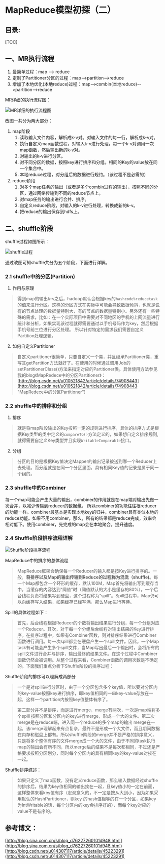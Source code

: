 # MapReduce模型初探（二）
## 目录:
[TOC]
## 一、MR执行流程

1. 最简单过程：map --> reduce
2. 定制了Partitioner分区的过程：map-->partition-->reduce
3. 增加了本地优化(本地reduce)过程：map-->combin(本地reduce)-->partition-->reduce

MR详细的执行流程图：

![MR详细的执行流程图](http://img.blog.csdn.net/20170711010423713?watermark/2/text/aHR0cDovL2Jsb2cuY3Nkbi5uZXQvdTAxMDUyMTg0Mg==/font/5a6L5L2T/fontsize/400/fill/I0JBQkFCMA==/dissolve/70/gravity/SouthEast)

改图一共分为两大部分：
1. map阶段
	1. 读取输入文件内容，解析成k-v对。对输入文件的每一行，解析成k-v对。
	2. 执行自定义map函数过程，对输入k-v进行处理，每一个k-v对调用一次map函数，然后输出新的k-v对。
	3. 对输出的k-v进行分区。
	4. 对不同分区的数据，按照key进行排序和分组。相同的Key的value放在同一个集合中。
	5. 本地reduce过程，对分组后的数据进行规约。（该过程不是必需的）
2. reduce阶段
	1. 对多个map任务的输出（或者是多个combin过程的输出），按照不同的分区，通过网络传输到不同的reduce节点上。
	2. 对map任务的输出进行合并、排序。
	3. 自定义reduce阶段，对输入的k-v进行处理，转换成新的k-v。
	4. 把reduce的输出保存到hdfs上。

## 二、shuffle阶段

shuffle过程如图所示：

![shuffle过程](http://img.blog.csdn.net/20170711010517160?watermark/2/text/aHR0cDovL2Jsb2cuY3Nkbi5uZXQvdTAxMDUyMTg0Mg==/font/5a6L5L2T/fontsize/400/fill/I0JBQkFCMA==/dissolve/70/gravity/SouthEast)

通过改图可知shuffle共分为五个阶段，下面进行详解。

### 2.1 shuffle中的分区(Partition)

1. 作用与原理
> 得到map的输出k-v之后，hadoop默认会根据key的``` hashcode%reducetask ```的值来进行分区。这样的分区方式在实际中可能会导致数据倾斜，也就是说有的节点处理的数据量特别大，有的节点的数据量特别小。另外还有一些特殊的需求，比如：在一个实际项目中需要对不同地区的手机的上网流量进行统计和分析，如果实现该过程就得需要通过以手机号码作为key，然后根据手机号前三位进行分区处理。
> 所以针对特定的需求我们需要自定义Partition处理逻辑。

2. 如何自定义Partitioner
> 自定义partitioner很简单，只要自定义一个类，并且继承Partitioner类，重写其getPartition方法就好了。在使用的时候通过调用Job的setPartitionerClass()方法来指定对应的Partitioner类。具体使用方法参见我的blog《MapRedece中的分区Partitioner》：[http://blog.csdn.net/u010521842/article/details/74908443](http://blog.csdn.net/u010521842/article/details/74908443 "MapRedece中的分区Partitioner")

### 2.2 shuffle中的排序和分组

1. 排序
> 就是将map阶段输出的Key按照一定的规则进行排序，具体的排序方式是根据Key类型的类中定义的``` compareTo() ```方法定义的，如果想自定义排序规则,就得需要自定义Key类型并且实现``` WritableComparable ```接口。

2. 分组
> 分区的目的是根据Key值决定Mapper的输出记录被送到哪一个Reducer上去处理。而分组就是在同一个分区里面，具有相同Key值的记录是属于同一个组的。

### 2.3 shuffle中的Combiner

每一个map可能会产生大量的输出，combiner的作用就是在map端对输出先做一次合并，以减少传输到reducer的数据量。 所以combiner的功能往往根reducer的功能一样。combiner最基本是实现本地key的归并，combiner具有类似本地的reduce功能。如果不用combiner，那么，所有的结果都是reduce完成，效率会相对低下。使用combiner，先完成的map会在本地聚合，提升速度。

### 2.4 Shuffle阶段排序流程详解

![Shuffle阶段排序流程](http://img.blog.csdn.net/20170711010551858?watermark/2/text/aHR0cDovL2Jsb2cuY3Nkbi5uZXQvdTAxMDUyMTg0Mg==/font/5a6L5L2T/fontsize/400/fill/I0JBQkFCMA==/dissolve/70/gravity/SouthEast)

MapReduce中的排序的总体流程
> MapReduce框架会确保每一个Reducer的输入都是按Key进行排序的。一般，**将排序以及Map的输出传输到Reduce的过程称为混洗（shuffle)**。每一个Map都包含一个环形的缓存，默认100M，Map首先将输出写到缓存当中。当缓存的内容达到“阈值”时（阈值默认的大小是缓存的80%），一个后台线程负责将结果写到硬盘，这个过程称为“spill”。Spill过程中，Map仍可以向缓存写入结果，如果缓存已经写满，那么Map进行等待。

Spill的具体过程如下：
> 首先，后台线程根据Reducer的个数将输出结果进行分组，每一个分组对应一个Reducer。其次，对于每一个分组后台线程对输出结果的Key进行排序。在排序过程中，如果有Combiner函数，则对排序结果进行Combiner函数进行调用。每一次spill都会在硬盘产生一个spill文件。因此，一个Map task有可能会产生多个spill文件，当Map写出最后一个输出时，会将所有的spill文件进行合并与排序，输出最终的结果文件。在这个过程中Combiner函数仍然会被调用。从整个过程来看，Combiner函数的调用次数是不确定的。下面我们重点分析下Shuffle阶段的排序过程：

Shuffle阶段的排序可以理解成两部分
> 一个是对spill进行分区时，由于一个分区包含多个key值，所以要对分区内的key-value按照key进行排序，即key值相同的一串key-value存放在一起，这样一个partition内按照key值整体有序了。

> 第二部分并不是排序，而是进行merge，merge有两次，一次是map端将多个spill 按照分区和分区内的key进行merge，形成一个大的文件。第二次merge是在reduce端，进入同一个reduce的多个map的输出 merge在一起，该merge理解起来有点复杂，最终不是形成一个大文件，而且期间数据在内存和磁盘上都有。所以shuffle阶段的merge并不是严格的排序意义，只是将多个整体有序的文件merge成一个大的文件，由于不同的task执行map的输出会有所不同，所以merge后的结果不是每次都相同，不过还是严格要求按照分区划分，同时每个分区内的具有相同key的key-value对挨在一起。

Shuffle排序综述：
> 如果只定义了map函数，没有定义reduce函数，那么输入数据经过shuffle的排序后，结果为key值相同的输出挨在一起，且key值小的一定在前面，这样整体来看key值有序（宏观意义的，不一定是按从大到小，因为如果采用默认的HashPartitioner，则key 的hash值相等的在一个分区，如果key为IntWritable的话，每个分区内的key会排序好的），而每个key对应的value不是有序的。

## 参考博文：
[http://blog.sina.com.cn/s/blog_d76227260101d948.html](http://blog.sina.com.cn/s/blog_d76227260101d948.html)
[http://blog.csdn.net/u014307117/article/details/45223291](http://blog.csdn.net/u014307117/article/details/45223291)